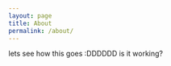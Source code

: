 ```yaml
---
layout: page
title: About
permalink: /about/
---
```


lets see how this goes :DDDDDD
is it working?
